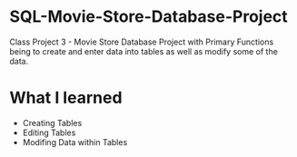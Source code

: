 # SQL-Movie-Store-Database-Project
Class Project 3 - Movie Store Database
Project with Primary Functions being to create and enter data into tables as well as modify some of the data.

# What I learned
- Creating Tables
- Editing Tables
- Modifing Data within Tables

